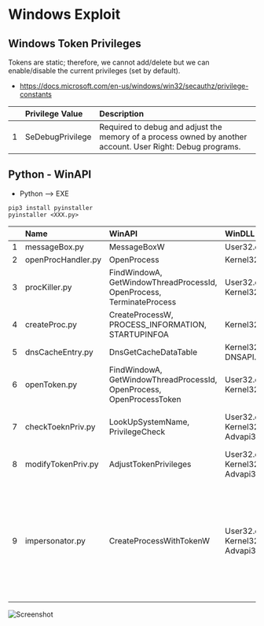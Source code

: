 # Windows Exploit

## Windows Token Privileges

Tokens are static; therefore, we cannot add/delete but we can enable/disable the current privileges (set by default).

- https://docs.microsoft.com/en-us/windows/win32/secauthz/privilege-constants

|     | Privilege Value  | Description                                                                                                |
| :-- | :--------------- | :--------------------------------------------------------------------------------------------------------- |
| 1   | SeDebugPrivilege | Required to debug and adjust the memory of a process owned by another account. User Right: Debug programs. |

## Python - WinAPI

- Python --> EXE

```
pip3 install pyinstaller
pyinstaller <XXX.py>
```

|     | Name               | WinAPI                                                               | WinDLL                                 | Note                                                                                                                                                                       |
| :-- | :----------------- | :------------------------------------------------------------------- | :------------------------------------- | :------------------------------------------------------------------------------------------------------------------------------------------------------------------------- |
| 1   | messageBox.py      | MessageBoxW                                                          | User32.dll                             |                                                                                                                                                                            |
| 2   | openProcHandler.py | OpenProcess                                                          | Kernel32.dll                           |                                                                                                                                                                            |
| 3   | procKiller.py      | FindWindowA, GetWindowThreadProcessId, OpenProcess, TerminateProcess | User32.dll, Kernel32.dll               | Find the Windows & Kill the Process                                                                                                                                        |
| 4   | createProc.py      | CreateProcessW, PROCESS_INFORMATION, STARTUPINFOA                    | Kernel32.dll                           | Start a New Process (e.g., cmd.exe)                                                                                                                                        |
| 5   | dnsCacheEntry.py   | DnsGetCacheDataTable                                                 | Kernel32.dll, DNSAPI.dll               | Undocumented API                                                                                                                                                           |
| 6   | openToken.py       | FindWindowA, GetWindowThreadProcessId, OpenProcess, OpenProcessToken | User32.dll, Kernel32.dll               |                                                                                                                                                                            |
| 7   | checkToeknPriv.py  | LookUpSystemName, PrivilegeCheck                                     | User32.dll, Kernel32.dll, Advapi32.dll | Check for the Token Privilege (e.g., SEDebugPrivilege)                                                                                                                     |
| 8   | modifyTokenPriv.py | AdjustTokenPrivileges                                                | User32.dll, Kernel32.dll, Advapi32.dll | Modify the Token Privilege (e.g., SeDebugPrivilege)                                                                                                                        |
| 9   | impersonator.py    | CreateProcessWithTokenW                                              | User32.dll, Kernel32.dll, Advapi32.dll | 1) Find the Handle & Token for the given Windows Name, 2) Modify the Token SeDebugPrivilege Privilege if necessary, 3) Spawn a Process (cmd.exe) as the impersonated Token |

![Screenshot](https://github.com/bigb0sss/RedTeam-OffensiveSecurity/blob/master/02-Windows_Security/python/impersonator.png)
